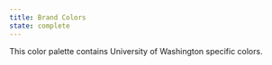 ```yaml
---
title: Brand Colors
state: complete
---
```


This color palette contains University of Washington specific colors.
